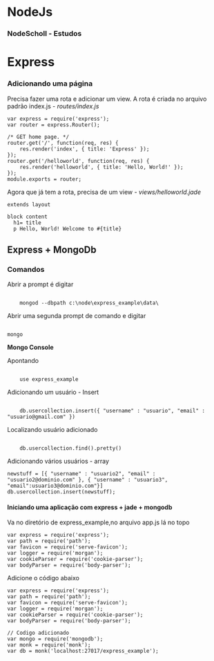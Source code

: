 # NodeJs
### NodeScholl - Estudos

# Express 

### Adicionando uma página

Precisa fazer uma rota e adicionar um view. A rota é criada no arquivo padrão index.js - <i>routes/index.js</i>

    var express = require('express');
    var router = express.Router();
    
    /* GET home page. */
    router.get('/', function(req, res) {
        res.render('index', { title: 'Express' });
    });
    router.get('/helloworld', function(req, res) {
        res.render('helloworld', { title: 'Hello, World!' });
    });
    module.exports = router;


Agora que já tem a rota, precisa de um view - <i>views/helloworld.jade</i>

    extends layout
    
    block content
      h1= title
      p Hello, World! Welcome to #{title}

## Express + MongoDb

### Comandos
<!-- C:\Program Files\MongoDB\Server\3.0\bin -->

Abrir a prompt é digitar

<code>
    mongod --dbpath c:\node\express_example\data\
</code>
<!--express_example - Arquivo padrão criado - porem a pasta data deve ser criada-->

Abrir uma segunda prompt de comando e digitar
<!-- C:\MONGO\BIN\ -->
<code>
mongo
</code>

<strong>Mongo Console</strong>

Apontando 

<code>
    use express_example
</code>

Adicionando um usuário - Insert

<code>
    db.usercollection.insert({ "username" : "usuario", "email" : "usuario@gmail.com" })
</code>

Localizando usuário adicionado

<code>
    db.usercollection.find().pretty()
</code>

Adicionando vários usuários - array

    newstuff = [{ "username" : "usuario2", "email" : "usuario2@dominio.com" }, { "username" : "usuario3", "email":usuario3@dominio.com"}]
    db.usercollection.insert(newstuff);

#### Iniciando uma aplicação com express + jade + mongodb

Va no diretório de express_example,no arquivo app.js lá no topo
    
    var express = require('express');
    var path = require('path');
    var favicon = require('serve-favicon');
    var logger = require('morgan');
    var cookieParser = require('cookie-parser');
    var bodyParser = require('body-parser');

Adicione o código abaixo

    var express = require('express');
    var path = require('path');
    var favicon = require('serve-favicon');
    var logger = require('morgan');
    var cookieParser = require('cookie-parser');
    var bodyParser = require('body-parser');
    
    // Codigo adicionado
    var mongo = require('mongodb');
    var monk = require('monk');
    var db = monk('localhost:27017/express_example');



